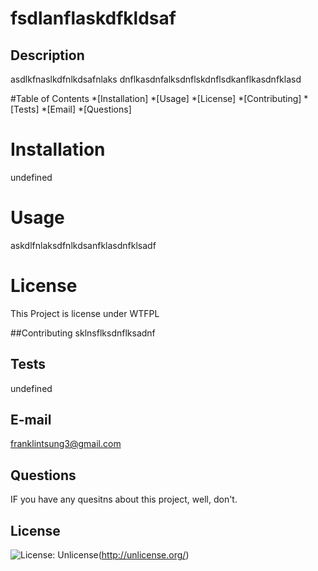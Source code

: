 # fsdlanflaskdfkldsaf

  ## Description 
  asdlkfnaslkdfnlkdsafnlaks dnflkasdnfalksdnflskdnflsdkanflkasdnfklasd 

  #Table of Contents 
  *[Installation]
  *[Usage] 
  *[License]
  *[Contributing]
  *[Tests]
  *[Email]
  *[Questions]

  # Installation 
  undefined 

  # Usage 
  askdlfnlaksdfnlkdsanfklasdnfklsadf

  # License 
  This Project is license under WTFPL

  ##Contributing 
  sklnsflksdnflksadnf

  ## Tests
  undefined

  ## E-mail 
  franklintsung3@gmail.com

  ## Questions 
  IF you have any quesitns about this project, well, don't.        
  
  ## License 
  ![License: Unlicense](https://img.shields.io/badge/license-Unlicense-blue.svg)(http://unlicense.org/)
